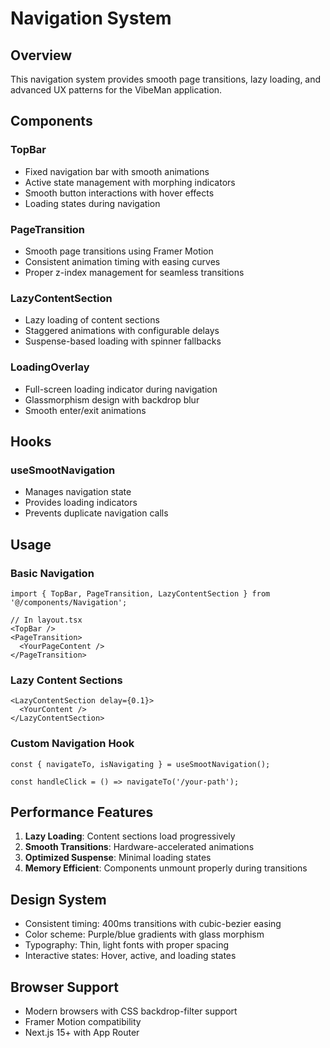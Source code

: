 # Navigation System

## Overview
This navigation system provides smooth page transitions, lazy loading, and advanced UX patterns for the VibeMan application.

## Components

### TopBar
- Fixed navigation bar with smooth animations
- Active state management with morphing indicators
- Smooth button interactions with hover effects
- Loading states during navigation

### PageTransition
- Smooth page transitions using Framer Motion
- Consistent animation timing with easing curves
- Proper z-index management for seamless transitions

### LazyContentSection
- Lazy loading of content sections
- Staggered animations with configurable delays
- Suspense-based loading with spinner fallbacks

### LoadingOverlay
- Full-screen loading indicator during navigation
- Glassmorphism design with backdrop blur
- Smooth enter/exit animations

## Hooks

### useSmootNavigation
- Manages navigation state
- Provides loading indicators
- Prevents duplicate navigation calls

## Usage

### Basic Navigation
```tsx
import { TopBar, PageTransition, LazyContentSection } from '@/components/Navigation';

// In layout.tsx
<TopBar />
<PageTransition>
  <YourPageContent />
</PageTransition>
```

### Lazy Content Sections
```tsx
<LazyContentSection delay={0.1}>
  <YourContent />
</LazyContentSection>
```

### Custom Navigation Hook
```tsx
const { navigateTo, isNavigating } = useSmootNavigation();

const handleClick = () => navigateTo('/your-path');
```

## Performance Features

1. **Lazy Loading**: Content sections load progressively
2. **Smooth Transitions**: Hardware-accelerated animations
3. **Optimized Suspense**: Minimal loading states
4. **Memory Efficient**: Components unmount properly during transitions

## Design System

- Consistent timing: 400ms transitions with cubic-bezier easing
- Color scheme: Purple/blue gradients with glass morphism
- Typography: Thin, light fonts with proper spacing
- Interactive states: Hover, active, and loading states

## Browser Support

- Modern browsers with CSS backdrop-filter support
- Framer Motion compatibility
- Next.js 15+ with App Router